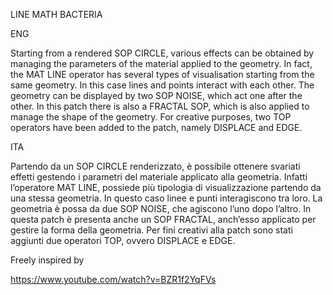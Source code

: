 ﻿LINE MATH BACTERIA



ENG

Starting from a rendered SOP CIRCLE, various effects can be obtained by managing the parameters of the material applied to the geometry. In fact, the MAT LINE operator has several types of visualisation starting from the same geometry. In this case lines and points interact with each other. The geometry can be displayed by two SOP NOISE, which act one after the other. In this patch there is also a FRACTAL SOP, which is also applied to manage the shape of the geometry. For creative purposes, two TOP operators have been added to the patch, namely DISPLACE and EDGE. 

ITA

Partendo da un SOP CIRCLE renderizzato, è possibile ottenere svariati effetti gestendo i parametri del materiale applicato alla geometria. Infatti l’operatore MAT LINE, possiede più tipologia di visualizzazione partendo da una stessa geometria. In questo caso linee e punti interagiscono tra loro. La geometria è possa da due SOP NOISE, che agiscono l’uno dopo l’altro. In questa patch è presenta anche un SOP FRACTAL, anch’esso applicato per gestire la forma della geometria. Per fini creativi alla patch sono stati aggiunti due operatori TOP, ovvero DISPLACE e EDGE. 


Freely inspired by

https://www.youtube.com/watch?v=BZR1f2YqFVs

